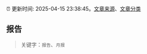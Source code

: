 :alarm_clock: 更新时间: 2025-04-15 23:38:45。[文章来源](/README.md)、[文章分类](/TAGS.md)

## 报告


> 关键字：`报告`、`月报`



